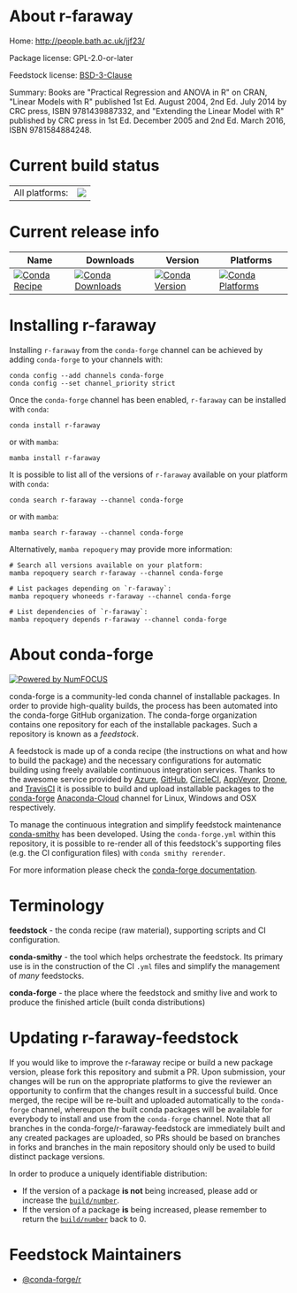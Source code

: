 About r-faraway
===============

Home: http://people.bath.ac.uk/jjf23/

Package license: GPL-2.0-or-later

Feedstock license: [BSD-3-Clause](https://github.com/conda-forge/r-faraway-feedstock/blob/main/LICENSE.txt)

Summary: Books are "Practical Regression and ANOVA in R" on CRAN, "Linear Models with R" published 1st Ed. August 2004, 2nd Ed. July 2014 by CRC press, ISBN 9781439887332, and "Extending the Linear Model with R" published by CRC press in 1st Ed. December 2005 and 2nd Ed. March 2016, ISBN 9781584884248.

Current build status
====================


<table><tr><td>All platforms:</td>
    <td>
      <a href="https://dev.azure.com/conda-forge/feedstock-builds/_build/latest?definitionId=13627&branchName=main">
        <img src="https://dev.azure.com/conda-forge/feedstock-builds/_apis/build/status/r-faraway-feedstock?branchName=main">
      </a>
    </td>
  </tr>
</table>

Current release info
====================

| Name | Downloads | Version | Platforms |
| --- | --- | --- | --- |
| [![Conda Recipe](https://img.shields.io/badge/recipe-r--faraway-green.svg)](https://anaconda.org/conda-forge/r-faraway) | [![Conda Downloads](https://img.shields.io/conda/dn/conda-forge/r-faraway.svg)](https://anaconda.org/conda-forge/r-faraway) | [![Conda Version](https://img.shields.io/conda/vn/conda-forge/r-faraway.svg)](https://anaconda.org/conda-forge/r-faraway) | [![Conda Platforms](https://img.shields.io/conda/pn/conda-forge/r-faraway.svg)](https://anaconda.org/conda-forge/r-faraway) |

Installing r-faraway
====================

Installing `r-faraway` from the `conda-forge` channel can be achieved by adding `conda-forge` to your channels with:

```
conda config --add channels conda-forge
conda config --set channel_priority strict
```

Once the `conda-forge` channel has been enabled, `r-faraway` can be installed with `conda`:

```
conda install r-faraway
```

or with `mamba`:

```
mamba install r-faraway
```

It is possible to list all of the versions of `r-faraway` available on your platform with `conda`:

```
conda search r-faraway --channel conda-forge
```

or with `mamba`:

```
mamba search r-faraway --channel conda-forge
```

Alternatively, `mamba repoquery` may provide more information:

```
# Search all versions available on your platform:
mamba repoquery search r-faraway --channel conda-forge

# List packages depending on `r-faraway`:
mamba repoquery whoneeds r-faraway --channel conda-forge

# List dependencies of `r-faraway`:
mamba repoquery depends r-faraway --channel conda-forge
```


About conda-forge
=================

[![Powered by
NumFOCUS](https://img.shields.io/badge/powered%20by-NumFOCUS-orange.svg?style=flat&colorA=E1523D&colorB=007D8A)](https://numfocus.org)

conda-forge is a community-led conda channel of installable packages.
In order to provide high-quality builds, the process has been automated into the
conda-forge GitHub organization. The conda-forge organization contains one repository
for each of the installable packages. Such a repository is known as a *feedstock*.

A feedstock is made up of a conda recipe (the instructions on what and how to build
the package) and the necessary configurations for automatic building using freely
available continuous integration services. Thanks to the awesome service provided by
[Azure](https://azure.microsoft.com/en-us/services/devops/), [GitHub](https://github.com/),
[CircleCI](https://circleci.com/), [AppVeyor](https://www.appveyor.com/),
[Drone](https://cloud.drone.io/welcome), and [TravisCI](https://travis-ci.com/)
it is possible to build and upload installable packages to the
[conda-forge](https://anaconda.org/conda-forge) [Anaconda-Cloud](https://anaconda.org/)
channel for Linux, Windows and OSX respectively.

To manage the continuous integration and simplify feedstock maintenance
[conda-smithy](https://github.com/conda-forge/conda-smithy) has been developed.
Using the ``conda-forge.yml`` within this repository, it is possible to re-render all of
this feedstock's supporting files (e.g. the CI configuration files) with ``conda smithy rerender``.

For more information please check the [conda-forge documentation](https://conda-forge.org/docs/).

Terminology
===========

**feedstock** - the conda recipe (raw material), supporting scripts and CI configuration.

**conda-smithy** - the tool which helps orchestrate the feedstock.
                   Its primary use is in the construction of the CI ``.yml`` files
                   and simplify the management of *many* feedstocks.

**conda-forge** - the place where the feedstock and smithy live and work to
                  produce the finished article (built conda distributions)


Updating r-faraway-feedstock
============================

If you would like to improve the r-faraway recipe or build a new
package version, please fork this repository and submit a PR. Upon submission,
your changes will be run on the appropriate platforms to give the reviewer an
opportunity to confirm that the changes result in a successful build. Once
merged, the recipe will be re-built and uploaded automatically to the
`conda-forge` channel, whereupon the built conda packages will be available for
everybody to install and use from the `conda-forge` channel.
Note that all branches in the conda-forge/r-faraway-feedstock are
immediately built and any created packages are uploaded, so PRs should be based
on branches in forks and branches in the main repository should only be used to
build distinct package versions.

In order to produce a uniquely identifiable distribution:
 * If the version of a package **is not** being increased, please add or increase
   the [``build/number``](https://docs.conda.io/projects/conda-build/en/latest/resources/define-metadata.html#build-number-and-string).
 * If the version of a package **is** being increased, please remember to return
   the [``build/number``](https://docs.conda.io/projects/conda-build/en/latest/resources/define-metadata.html#build-number-and-string)
   back to 0.

Feedstock Maintainers
=====================

* [@conda-forge/r](https://github.com/conda-forge/r/)

